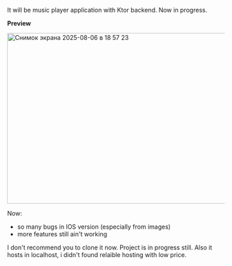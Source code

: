 It will be music player application with Ktor backend. 
Now in progress. 


**Preview**


<img width="661" height="395" alt="Снимок экрана 2025-08-06 в 18 57 23" src="https://github.com/user-attachments/assets/0d3534b0-86ab-4776-bc88-40660c5eb23c" />



Now:
- so many bugs in IOS version (especially from images)
- more features still ain't working

I don't recommend you to clone it now. Project is in progress still. Also it hosts in localhost, i didn't found relaible hosting with low price.
